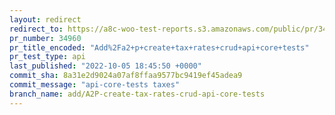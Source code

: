 ```yaml
---
layout: redirect
redirect_to: https://a8c-woo-test-reports.s3.amazonaws.com/public/pr/34960/api/index.html
pr_number: 34960
pr_title_encoded: "Add%2Fa2+p+create+tax+rates+crud+api+core+tests"
pr_test_type: api
last_published: "2022-10-05 18:45:50 +0000"
commit_sha: 8a31e2d9024a07af8ffaa9577bc9419ef45adea9
commit_message: "api-core-tests taxes"
branch_name: add/A2P-create-tax-rates-crud-api-core-tests
---
```


